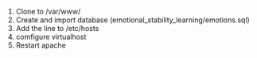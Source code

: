 1. Clone to /var/www/
2. Create and import database (emotional_stability_learning/emotions.sql)
3. Add the line to /etc/hosts
4. comfigure virtualhost
5. Restart apache
